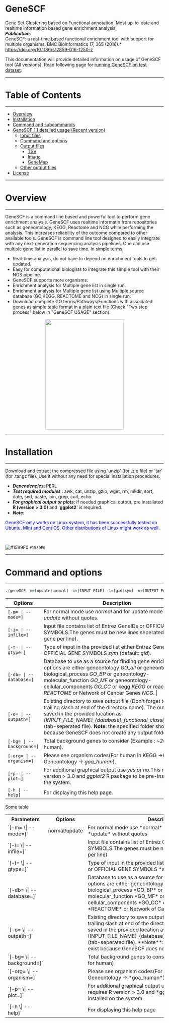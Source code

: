 # GeneSCF
Gene Set Clustering based on Functional annotation. Most up-to-date and realtime information based gene enrichment analysis.
<br><b><i>Publication</i></b>: 
<br>GeneSCF: a real-time based functional enrichment tool with support for multiple organisms. BMC Bioinformatics 17, 365 (2016).* https://doi.org/10.1186/s12859-016-1250-z

This documentation will provide detailed information on usage of GeneSCF tool (All versions).
Read following page for [running GeneSCF on test dataset](https://github.com/genescf/GeneSCF/wiki).

----------------------------
# Table of Contents
----------------------------

   * [Overview](#overview)
   * [Installation](#installation)
   * [Command and subcommands](#command-and-subcommands)
   * [GeneSCF 1.1 detailed usage (Recent version)](#genescf-1.1-detailed-usage)
      * [Input files](#genescf-v1.0-input)
      * [Command and options](#Command-and-options)
      * [Output files](#output-files)
         * [TSV](#tsv)
         * [Image](#image)
         * [GeneMap](#genemap)
      * [Other output files](#other-output-files)
   * [License](#license)


----------------------------
# Overview
----------------------------

GeneSCF is a command line based and powerful tool to perform gene enrichment analysis. GeneSCF uses realtime informatin from repositories such as geneontology, KEGG, Reactome and NCG while performing the analysis. This increases reliability of the outcome compared to other available tools. GeneSCF is command line tool designed to easily integrate with any next-generation sequencing analysis pipelines. One can use multiple gene list in parallel to save time. In simple terms,

- Real-time analysis, do not have to depend on enrichment tools to get updated.
- Easy for computational biologists to integrate this simple tool with their NGS pipeline.
- GeneSCF supports more organisms.
- Enrichment analysis for Multiple gene list in single run.
- Enrichment analysis for Multiple gene list using Multiple source database (GO,KEGG, REACTOME and NCG) in single run.
- Download complete GO terms/Pathways/Functions with associated genes as simple table format in a plain text file (Check "Two step process" below in "GeneSCF USAGE" section).

<p align="center"> <img src="http://genescf.kandurilab.org/pics/workflow.png" width="250" height="350"> </p>

----------------------------
# Installation
----------------------------

Download and extract the compressed file using 'unzip' (for .zip file) or 'tar' (for .tar.gz file). Use it without any need for special installation procedures.<br>

- <b><i>Dependencies</i></b>: PERL<br>
- <b><i>Test required modules
</i></b>: awk, cat, unzip, gzip, wget, rm, mkdir, sort, date, sed, paste, join, grep, curl, echo <br>
- <b><i>For graphical output or plots</i></b>: If needed graphical output, pre installated <b>R (version > 3.0)</b> and '<b>ggplot2</b>' is required.<br>
- <b><i>Note</i></b>: <br>
<p style="color:#0000FF">GeneSCF only works on Linux system, it has been successfully tested on Ubuntu, Mint and Cent OS. Other distributions of Linux might work as well.</p>

<br>

![#1589F0](https://placehold.it/15/1589F0/000000?text=+) `#1589F0`


----------------------------
# Command and options
----------------------------

``` r
./geneSCF -m=[update|normal] -i=[INPUT FILE] -t=[gid|sym] -o=[OUTPUT PATH/FOLDER/] -db=[GO_all|GO_BP|GO_MF|GO_CC|KEGG|REACTOME] -p=[yes|no] -bg=[#TotalGenes] -org=[see,org_codes_help]
```

| Options         | Description                                     |
|--------------------------------|----------------------------------------------------------------------------|
| `[-m= \| --mode=]` | For normal mode use *normal* and for update mode use *update* without quotes.     |
| `[-i= \| --infile=]`  | Input file contains list of Entrez GeneIDs or OFFICIAL GENE SYMBOLS.The genes must be new lines seperated (One gene per line).      |
| `[-t= \| --gtype=]`   | Type of input in the provided list either Entrez GeneIDs *gid* or OFFICIAL GENE SYMBOLS *sym* (default: *gid*).         |
| `[-db= \| --database=]` | Database to use as a source for finding gene enrichment, the options are either geneontology *GO_all* or geneontology-biological_process *GO_BP* or geneontology-molecular_function *GO_MF* or geneontology-cellular_components *GO_CC* or kegg *KEGG* or reactome *REACTOME* or Network of Cancer Genes *NCG*. \|
| `[-o= \| --outpath=]`     | Existing directory to save output file (Don't forget to use trailing slash at end of the directory name). The output will be saved in the provided location as *{INPUT_FILE_NAME}_{database}_functional_classification.tsv* (tab-seperated file). **Note**: the specified folder should exist because GeneSCF does not create any output folder.                            |
| `[-bg= \| --background=]`     | Total background genes to consider (Example : ~*20,000* for human).                           |
| `[-org= \| --organism=]` | Please see organism codes(For human in KEGG ->*hsa* in Geneontology -> *goa_human*).          |
| `[-p= \| --plot=]`      | For additional graphical output use *yes* or *no*.This requires R version > 3.0 and *ggplot2* R package to be pre-installed on the system.     |
| `[-h \| --help]`    | For displaying this help page.         |

Some table

<table>
  <tr><th>Parameters</th><th>Options</th><th>Description</th></tr>
  <tr><td>`[-m= \| --mode=]`</td><td>normal/update</td><td>For normal mode use *normal* and for update mode use *update* without quotes</td></tr>
  <tr><td>`[-i= \| --infile=]`</td><td></td><td>Input file contains list of Entrez GeneIDs or OFFICIAL GENE SYMBOLS.The genes must be new lines seperated (One gene per line)</td></tr>
  <tr><td>`[-t= \| --gtype=]`</td><td></td><td>Type of input in the provided list either Entrez GeneIDs *gid* or OFFICIAL GENE SYMBOLS *sym* (default: *gid*)</td></tr>
  <tr><td>`[-db= \| --database=]`</td><td></td><td>Database to use as a source for finding gene enrichment, the options are either geneontology *GO_all* or geneontology-biological_process *GO_BP* or geneontology-molecular_function *GO_MF* or geneontology-cellular_components *GO_CC* or kegg *KEGG* or reactome *REACTOME* or Network of Cancer Genes *NCG*</td></tr>
  <tr><td>`[-o= \| --outpath=]`</td><td></td><td>Existing directory to save output file (Don't forget to use trailing slash at end of the directory name). The output will be saved in the provided location as *{INPUT_FILE_NAME}_{database}_functional_classification.tsv* (tab-seperated file). **Note**: the specified folder should exist because GeneSCF does not create any output folder</td></tr>
  <tr><td>`[-bg= \| --background=]`</td><td></td><td>Total background genes to consider (Example : ~*20,000* for human)</td></tr>
  <tr><td>`[-org= \| --organism=]`</td><td></td><td>Please see organism codes(For human in KEGG ->*hsa* in Geneontology -> *goa_human*)</td></tr>
  <tr><td>`[-p= \| --plot=]`</td><td></td><td>For additional graphical output use *yes* or *no*.This requires R version > 3.0 and *ggplot2* R package to be pre-installed on the system</td></tr>
  <tr><td>`[-h \| --help]`</td><td></td><td> For displaying this help page</td></tr>

  </table>


